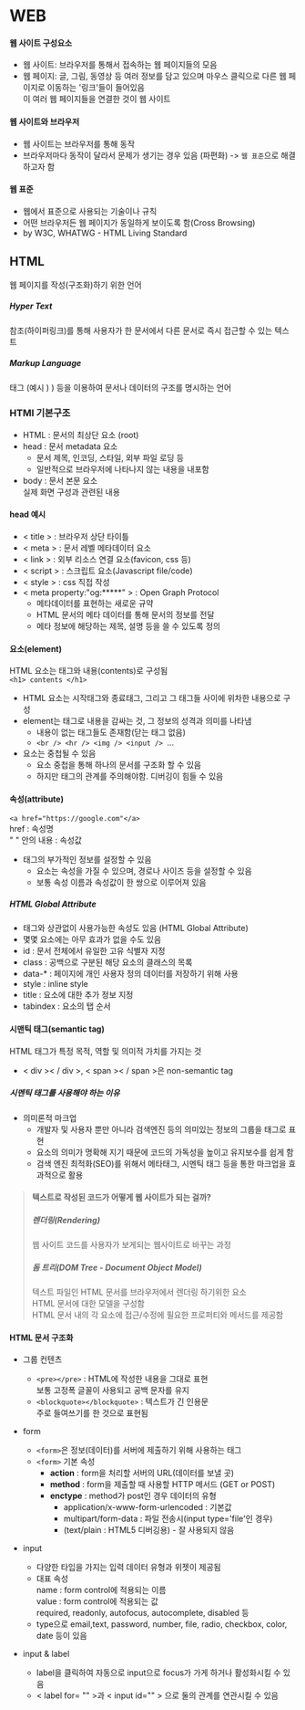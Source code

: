 # WEB
#### 웹 사이트 구성요소
- 웹 사이트: 브라우저를 통해서 접속하는 웹 페이지들의 모음
- 웹 페이지: 글, 그림, 동영상 등 여러 정보를 담고 있으며 마우스 클릭으로 다른 웹 페이지로 이동하는 '링크'들이 들어있음  
이 여러 웹 페이지들을 연결한 것이 웹 사이트

#### 웹 사이트와 브라우저
- 웹 사이트는 브라우저를 통해 동작
- 브라우저마다 동작이 달라서 문제가 생기는 경우 있음 (파편화) -> `웹 표준`으로 해결하고자 함

#### 웹 표준
- 웹에서 표준으로 사용되는 기술이나 규칙 
- 어떤 브라우저든 웹 페이지가 동일하게 보이도록 함(Cross Browsing)
- by W3C, WHATWG - HTML Living Standard


## HTML
웹 페이지를 작성(구조화)하기 위한 언어
##### Hyper Text
참조(하이퍼링크)를 통해 사용자가 한 문서에서 다른 문서로 즉시 접근할 수 있는 텍스트
##### Markup Language
태그 (예시 ) <html></html>) 등을 이용하여 문서나 데이터의 구조를 명시하는 언어

### HTMl 기본구조
- HTML : 문서의 최상단 요소 (root)
- head : 문서 metadata 요소
    - 문서 제목, 인코딩, 스타일, 외부 파일 로딩 등
    - 일반적으로 브라우저에 나타나지 않는 내용을 내포함
- body : 문서 본문 요소  
실제 화면 구성과 관련된 내용  

#### head 예시
- < title > : 브라우저 상단 타이틀
- < meta > : 문서 레벨 메타데이터 요소
- < link > : 외부 리소스 연결 요소(favicon, css 등)
- < script > : 스크립트 요소(Javascript file/code)
- < style > : css 직접 작성
- < meta property:"og:*****" > : Open Graph Protocol 
    - 메타데이터를 표현하는 새로운 규약   
    - HTML 문서의 메타 데이터를 통해 문서의 정보를 전달
    - 메타 정보에 해당하는 제목, 설명 등을 쓸 수 있도록 정의 

#### 요소(element)
HTML 요소는 태그와 내용(contents)로 구성됨  
`<h1> contents </h1>`  
- HTML 요소는 시작태그와 종료태그, 그리고 그 태그들 사이에 위차한 내용으로 구성
- element는 태그로 내용을 감싸는 것, 그 정보의 성격과 의미를 나타냄
    - 내용이 없는 태그들도 존재함(닫는 태그 없음)  
    - `<br /> <hr /> <img /> <input /> `... 
- 요소는 중첩될 수 있음
    - 요소 중첩을 통해 하나의 문서를 구조화 할 수 있음
    - 하지만 태그의 관계를 주의해야함. 디버깅이 힘들 수 있음

#### 속성(attribute)
`<a href="https://google.com"</a> `  
href : 속성명  
" " 안의 내용 : 속성값  

- 태그의 부가적인 정보를 설정할 수 있음
    - 요소는 속성을 가질 수 있으며, 경로나 사이즈 등을 설정할 수 있음
    - 보통 속성 이름과 속성값이 한 쌍으로 이루어져 있음

##### HTML Global Attribute
- 태그와 상관없이 사용가능한 속성도 있음 (HTML Global Attribute)
- 몇몇 요소에는 아무 효과가 없을 수도 있음
- id : 문서 전체에서 유일한 고유 식별자 지정
- class : 공백으로 구분된 해당 요소의 클래스의 목록
- data-* : 페이지에 개인 사용자 정의 데이터를 저장하기 위해 사용
- style : inline style
- title : 요소에 대한 추가 정보 지정
- tabindex : 요소의 탭 순서
 
#### 시맨틱 태그(semantic tag)
HTML 태그가 특정 목적, 역할 및 의미적 가치를 가지는 것  
- < div >< / div >, < span >< / span >은 non-semantic tag

##### 시멘틱 태그를 사용해야 하는 이유
- 의미론적 마크업
    - 개발자 및 사용자 뿐만 아니라 검색엔진 등의 의미있는 정보의 그룹을 태그로 표현  
    - 요소의 의미가 명확해 지기 때문에 코드의 가독성을 높이고 유지보수를 쉽게 함
    - 검색 엔진 최적화(SEO)를 위해서 메타태그, 시멘틱 태그 등을 통한 마크업을 효과적으로 활용  

> #### 텍스트로 작성된 코드가 어떻게 웹 사이트가 되는 걸까?
> ##### 렌더링(Rendering)
> 웹 사이트 코드를 사용자가 보게되는 웹사이트로 바꾸는 과정
> ##### 돔 트리(DOM Tree - Document Object Model)  
> 텍스트 파일인 HTML 문서를 브라우저에서 렌더링 하기위한 요소  
> HTML 문서에 대한 모델을 구성함  
> HTML 문서 내의 각 요소에 접근/수정에 필요한 프로퍼티와 메서드를 제공함  

#### HTML 문서 구조화
- 그룹 컨텐츠
    - `<pre></pre>` : HTML에 작성한 내용을 그대로 표현  
    보통 고정폭 글꼴이 사용되고 공백 문자를 유지
    - `<blockquote></blockquote>` : 텍스트가 긴 인용문  
    주로 들여쓰기를 한 것으로 표현됨

- form
    - `<form>`은 정보(데이터)를 서버에 제출하기 위해 사용하는 태그  
    - `<form>` 기본 속성
        - **action** : form을 처리할 서버의 URL(데이터를 보낼 곳)
        - **method** : form을 제출할 때 사용할 HTTP 메서드 (GET or POST)
        - **enctype** : method가 post인 경우 데이터의 유형
            - application/x-www-form-urlencoded : 기본값
            - multipart/form-data : 파일 전송시(input type='file'인 경우)
            - (text/plain : HTML5 디버깅용) - 잘 사용되지 않음

- input
    - 다양한 타입을 가지는 입력 데이터 유형과 위젯이 제공됨  
    - 대표 속성  
     name : form control에 적용되는 이름   
     value : form control에 적용되는 값  
     required, readonly, autofocus, autocomplete, disabled 등  
    - type으로 email,text, password, number, file, radio, checkbox, color, date 등이 있음
    
- input & label
    - label을 클릭하여 자동으로 input으로 focus가 가게 하거나 활성화시킬 수 있음
    - < label for= "" >과 < input id="" > 으로 둘의 관계를 연관시킬 수 있음  

